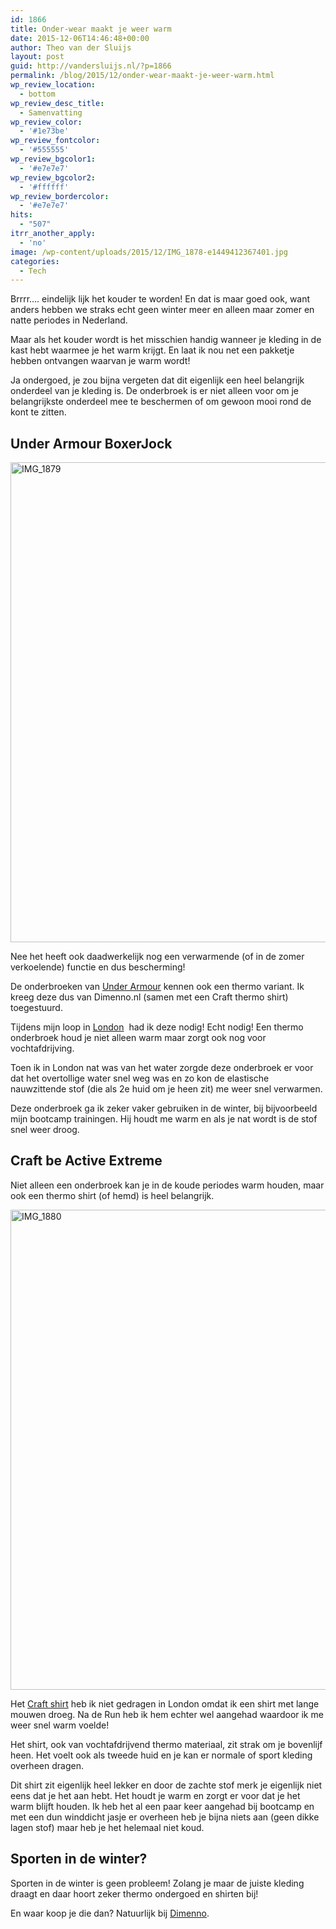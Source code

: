 ```yaml
---
id: 1866
title: Onder-wear maakt je weer warm
date: 2015-12-06T14:46:48+00:00
author: Theo van der Sluijs
layout: post
guid: http://vandersluijs.nl/?p=1866
permalink: /blog/2015/12/onder-wear-maakt-je-weer-warm.html
wp_review_location:
  - bottom
wp_review_desc_title:
  - Samenvatting
wp_review_color:
  - '#1e73be'
wp_review_fontcolor:
  - '#555555'
wp_review_bgcolor1:
  - '#e7e7e7'
wp_review_bgcolor2:
  - '#ffffff'
wp_review_bordercolor:
  - '#e7e7e7'
hits:
  - "507"
itrr_another_apply:
  - 'no'
image: /wp-content/uploads/2015/12/IMG_1878-e1449412367401.jpg
categories:
  - Tech
---
```

Brrrr&#8230;. eindelijk lijk het kouder te worden! En dat is maar goed ook, want anders hebben we straks echt geen winter meer en alleen maar zomer en natte periodes in Nederland.

Maar als het kouder wordt is het misschien handig wanneer je kleding in de kast hebt waarmee je het warm krijgt. En laat ik nou net een pakketje hebben ontvangen waarvan je warm wordt!<!--more-->

Ja ondergoed, je zou bijna vergeten dat dit eigenlijk een heel belangrijk onderdeel van je kleding is. De onderbroek is er niet alleen voor om je belangrijkste onderdeel mee te beschermen of om gewoon mooi rond de kont te zitten.

## Under Armour BoxerJock

<img class="aligncenter wp-image-1868 size-large" src="https://vandersluijs.nl/wp-content/uploads/2015/12/IMG_1879-1024x768.jpg" alt="IMG_1879" width="1024" height="768" srcset="https://vandersluijs.nl/wp-content/uploads/2015/12/IMG_1879-1024x768.jpg 1024w, https://vandersluijs.nl/wp-content/uploads/2015/12/IMG_1879-300x225.jpg 300w, https://vandersluijs.nl/wp-content/uploads/2015/12/IMG_1879-768x576.jpg 768w, https://vandersluijs.nl/wp-content/uploads/2015/12/IMG_1879.jpg 1200w" sizes="(max-width: 767px) 89vw, (max-width: 1000px) 54vw, (max-width: 1071px) 543px, 580px" />

Nee het heeft ook daadwerkelijk nog een verwarmende (of in de zomer verkoelende) functie en dus bescherming!

De onderbroeken van <a href="https://www.dimenno.nl/merken/under-armour" target="_blank">Under Armour</a> kennen ook een thermo variant. Ik kreeg deze dus van Dimenno.nl (samen met een Craft thermo shirt) toegestuurd.

Tijdens mijn loop in <a href="http://40enfit.nl/survival-of-the-fittest-london/" target="_blank">London</a>  had ik deze nodig! Echt nodig! Een thermo onderbroek houd je niet alleen warm maar zorgt ook nog voor vochtafdrijving.

Toen ik in London nat was van het water zorgde deze onderbroek er voor dat het overtollige water snel weg was en zo kon de elastische nauwzittende stof (die als 2e huid om je heen zit) me weer snel verwarmen.

Deze onderbroek ga ik zeker vaker gebruiken in de winter, bij bijvoorbeeld mijn bootcamp trainingen. Hij houdt me warm en als je nat wordt is de stof snel weer droog.

## Craft be Active Extreme

Niet alleen een onderbroek kan je in de koude periodes warm houden, maar ook een thermo shirt (of hemd) is heel belangrijk.

<img class="aligncenter size-large wp-image-1869" src="https://vandersluijs.nl/wp-content/uploads/2015/12/IMG_1880-1024x768.jpg" alt="IMG_1880" width="1024" height="768" srcset="https://vandersluijs.nl/wp-content/uploads/2015/12/IMG_1880-1024x768.jpg 1024w, https://vandersluijs.nl/wp-content/uploads/2015/12/IMG_1880-300x225.jpg 300w, https://vandersluijs.nl/wp-content/uploads/2015/12/IMG_1880-768x576.jpg 768w, https://vandersluijs.nl/wp-content/uploads/2015/12/IMG_1880.jpg 1200w" sizes="(max-width: 767px) 89vw, (max-width: 1000px) 54vw, (max-width: 1071px) 543px, 580px" />

Het <a href="https://www.dimenno.nl/merken/craft-thermo-ondergoed/sportondergoed" target="_blank">Craft shirt</a> heb ik niet gedragen in London omdat ik een shirt met lange mouwen droeg. Na de Run heb ik hem echter wel aangehad waardoor ik me weer snel warm voelde!

Het shirt, ook van vochtafdrijvend thermo materiaal, zit strak om je bovenlijf heen. Het voelt ook als tweede huid en je kan er normale of sport kleding overheen dragen.

Dit shirt zit eigenlijk heel lekker en door de zachte stof merk je eigenlijk niet eens dat je het aan hebt. Het houdt je warm en zorgt er voor dat je het warm blijft houden. Ik heb het al een paar keer aangehad bij bootcamp en met een dun winddicht jasje er overheen heb je bijna niets aan (geen dikke lagen stof) maar heb je het helemaal niet koud.

## Sporten in de winter?

Sporten in de winter is geen probleem! Zolang je maar de juiste kleding draagt en daar hoort zeker thermo ondergoed en shirten bij!

En waar koop je die dan? Natuurlijk bij <a href="https://www.dimenno.nl/thermo-ondergoed" target="_blank" rel="nofollow">Dimenno</a>.